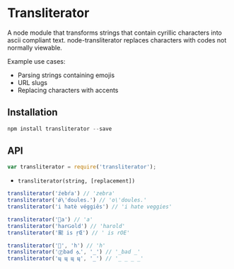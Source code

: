 # Transliterator

A node module that transforms strings that contain cyrillic characters into ascii compliant text.  node-transliterator replaces characters with codes not normally viewable.

Example use cases:
* Parsing strings containing emojis
* URL slugs
* Replacing characters with accents

## Installation

```javascript
npm install transliterator --save
```

## API

```javascript
var transliterator = require('transliterator');
```

* `transliterator(string, [replacement])`

```javascript
transliterator('źebŕa') // 'zebra'
transliterator('ǿ\'doules.') // 'o\'doules.'
transliterator('i hatè véggiês') // 'i hate veggies'

transliterator('a') // 'a'
transliterator('harǤold') // 'harold'
transliterator('䫸 is ŗŒ') // ' is rOE'

transliterator('', 'h') // 'h'
transliterator('Ⓩbad ሏ', '_') // '_bad _'
transliterator('պ պ պ պ', '_') // '_ _ _ _'
```